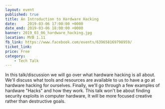 ```yaml
---
layout: event
published: true
title: An Introduction to Hardware Hacking
date:     2019-03-06 17:00:00 +0000
date_end: 2019-03-06 18:00:00 +0000 
banner: 2019_03_06_hardware_hacking.jpg
location: MVB 1.11
fb_link: https://www.facebook.com/events/639658169798959/
ticket_link:
price: Free
category:
    - Tech Talk
---
```


In this talk/discussion we will go over what hardware hacking is all about. We'll discuss what tools and resources are available to us to have a go at hardware hacking for ourselves. Finally, we'll go through a few examples of hardware "Hacks" and how they work.
This talk won't be about finding security exploits in computer hardware, It will be more focused creative rather than destructive goals.
